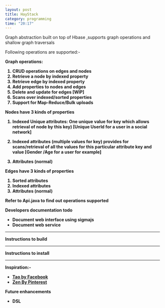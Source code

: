 ```yaml
---
layout: post
title: HayStack
category: programming
time: "20:17"
---
```



Graph abstraction built on top of Hbase
,supports graph operations and shallow graph traversals

Following operations are supported:-

<b>Graph operations:

1. CRUD operations on edges and nodes
2. Retrieve a node by indexed property
3. Retrieve edge by indexed property
4. Add properties to nodes and edges
5. Delete and update for edges [WIP]
6. Scans over indexed/sorted properties
7. Support for Map-Reduce/Bulk uploads


<b>Nodes have 3 kinds of properties

1. Indexed Unique attributes: One unique value for key which allows retrieval of node by  this key) [Unique UserId for a user in a social network]

2. Indexed attributes (multiple values for key) provides for scans/retrieval of all the values for this particular attribute key and value [Gender /Age for a user for example]

3. Attributes (normal)

<b>Edges have 3 kinds of properties

1. Sorted attributes
2. Indexed attributes
3. Attributes (normal)

Refer to Api.java to find out operations supported


Developers documentation todo

* Document web interface using sigmajs
* Document web service



---
<b>Instructions to build





---
<b>Instructions to install

---




<b>Inspiration:-

* [Tao by Facebook](https://www.cs.cmu.edu/~pavlo/courses/fall2013/static/papers/11730-atc13-bronson.pdf)
* [Zen By Pinterest](https://www.youtube.com/watch?v=yI0vHfgK6oI)


<b>Future enhancements

* DSL
